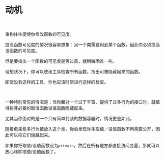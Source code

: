 # 动机

<br>

重构往往促使你修改函数的可见度。

提高函数可见度的情况很容易想象：另一个类需要用到某个函数，因此你必须提高该函数的可见度。

但是要指出一个函数的可见度是否过高，就稍微困难一些。

理想状况下，你可以使用工具检查所有函数，指出可被隐藏起来的函数。

即使没有这样的工具，你也应该时常进行这样的检查。

<br>

一种特别常见的情况是：当你面对一个过于丰富、提供了过多行为的接口时，就值得将非必要的取值函数设值函数隐藏起来。

尤其当你面对的是一个只有简单封装的数据容器时，情况更是如此。

随着愈来愈多行为被放入这个类，你会发现许多取值／设值函数不再需要公开，因此可以把它们隐藏起来。

如果你把取值/设值函数设为`private`，然后在所有地方都直接访问变量，那就可以放心移除取值/设值函数了。

<br>

